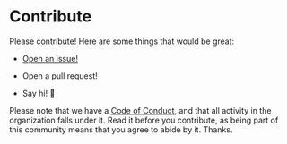 # Contribute

Please contribute! Here are some things that would be great:

- [Open an issue!](https://github.com/risadams/go-monkey/issues/new)

- Open a pull request!
- Say hi! :wave:

Please note that we have a [Code of Conduct](CODE_OF_CONDUCT.md), and that all activity in the organization falls under it. Read it before you contribute, as being part of this community means that you agree to abide by it. Thanks.
